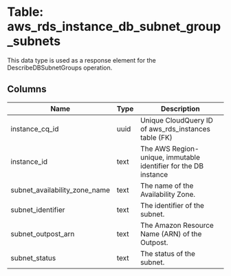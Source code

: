 
# Table: aws_rds_instance_db_subnet_group_subnets
This data type is used as a response element for the DescribeDBSubnetGroups operation. 
## Columns
| Name        | Type           | Description  |
| ------------- | ------------- | -----  |
|instance_cq_id|uuid|Unique CloudQuery ID of aws_rds_instances table (FK)|
|instance_id|text|The AWS Region-unique, immutable identifier for the DB instance|
|subnet_availability_zone_name|text|The name of the Availability Zone.|
|subnet_identifier|text|The identifier of the subnet.|
|subnet_outpost_arn|text|The Amazon Resource Name (ARN) of the Outpost.|
|subnet_status|text|The status of the subnet.|

